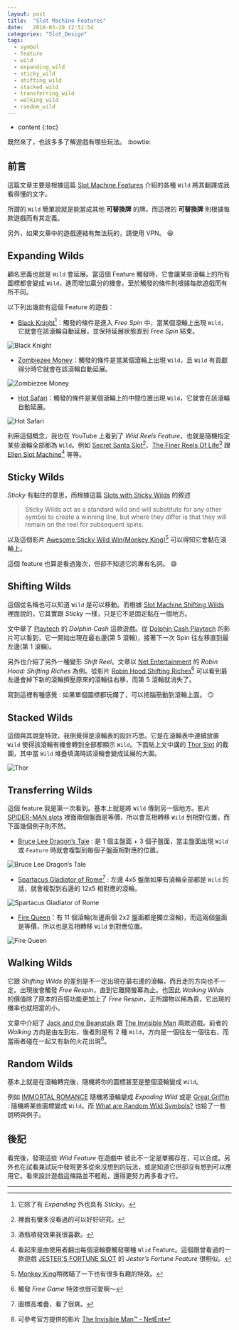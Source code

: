 ```yaml
---
layout: post
title:  "Slot Machine Features"
date:   2018-03-20 12:51:54
categories: "Slot_Design"
tags:
  - symbol
  - feature
  - wild
  - expanding_wild
  - sticky_wild
  - shifting_wild
  - stacked_wild
  - transferring_wild
  - walking_wild
  - random_wild
---
```


* content
{:toc}

既然來了，也該多多了解遊戲有哪些玩法。 :bowtie:

<!-- more -->

## 前言

這篇文章主要是根據這篇 [Slot Machine Features](http://www.vegasslotsonline.com/features/) 介紹的各種 `Wild` 將其翻譯成我看得懂的文字。

所謂的 `Wild` 簡單說就是能當成其他 **可替換牌** 的牌。而這裡的 **可替換牌** 則根據每款遊戲而有其定義。

另外，如果文章中的遊戲連結有無法玩的，請使用 VPN。 :laughing:

## Expanding Wilds

顧名思義也就是 `Wild` 會延展。當這個 Feature 觸發時，它會讓某些滾輪上的所有圖標都會變成 `Wild`，進而增加贏分的機會。至於觸發的條件則根據每款遊戲而有所不同。

以下列出幾款有這個 Feature 的遊戲：

+ [Black Knight](http://www.vegasslotsonline.com/wms/black-knight/)[^1]：觸發的條件是進入 *Free Spin* 中，當某個滾輪上出現 `Wild`，它就會在該滾輪自動延展，並保持延展狀態直到 *Free Spin* 結束。

![Black Knight](/files/wild_features/black_knight.PNG)

+ [Zombiezee Money](http://www.vegasslotsonline.com/rival-gaming/zombiezee-money/)：觸發的條件是當某個滾輪上出現 `Wild`，且 `Wild` 有貢獻得分時它就會在該滾輪自動延展。

![Zombiezee Money](/files/wild_features/zombiezee_money.PNG)

+ [Hot Safari](https://www.pragmaticplay.com/games/hot-safari/?lang=en&cur=usd)：觸發的條件是某個滾輪上的中間位置出現 `Wild`，它就會在該滾輪自動延展。

![Hot Safari](/files/wild_features/hot_safari.PNG)

利用這個概念，我也在 YouTube 上看到了 *Wild Reels Feature*，也就是隨機指定某些滾輪全部都為 `Wild`。例如 [Secret Santa Slot](https://www.youtube.com/watch?v=bGLrVztEg5Y)[^2]、[The Finer Reels Of Life](https://www.youtube.com/watch?v=1t-F6PqIay8)[^3] 跟 [Ellen Slot Machine](https://www.youtube.com/watch?v=NGOKjD6Y8vs)[^4] 等等。

## Sticky Wilds

*Sticky* 有黏住的意思，而根據這篇 [Slots with Sticky Wilds](http://www.vegasslotsonline.com/features/sticky-wilds/) 的敘述

> Sticky Wilds act as a standard wild and will substitute for any other symbol to create a winning line, but where they differ is that they will remain on the reel for subsequent spins.

以及這個影片 [Awesome Sticky Wild Win(Monkey King)](https://www.youtube.com/watch?v=ZFOSbPzexZA)[^5] 可以得知它會黏在滾輪上。

這個 feature 也算是看過幾次，但卻不知道它的專有名詞。 :sweat_smile:

## Shifting Wilds

這個從名稱也可以知道 `Wild` 是可以移動。而根據 [Slot Machine Shifting Wilds](http://www.vegasslotsonline.com/features/shifting-wilds/) 裡面說的，它其實跟 *Sticky* 一樣，只是它不是固定黏在一個地方。

文中舉了 [Playtech](https://www.playtech.com) 的 *Dolphin Cash* 這款遊戲。從 [Dolphin Cash Playtech](https://www.youtube.com/watch?v=8tZUJdJ9JCs#t=00m54s) 的影片可以看到，它一開始出現在最右邊(第 5 滾輪)，接著下一次 Spin 往左移直到最左邊(第 1 滾輪)。

另外也介紹了另外一種變形 *Shift Reel*。文章以 [Net Entertainment](https://www.netent.com/en) 的 *Robin Hood: Shifting Riches* 為例。從影片 [Robin Hood Shifting Riches](https://www.youtube.com/watch?v=jZoNZEtagsg)[^6] 可以看到最左邊會掉下新的滾輪擠壓原來的滾輪往右移，而第 5 滾輪就消失了。

寫到這裡有種感覺 : 如果單個圖標都玩爛了，可以把腦筋動到滾輪上面。 :smirk:

## Stacked Wilds

這個與其說是特效，我倒覺得是滾輪表的設計巧思。它是在滾輪表中連續放置 `Wild` 使得該滾輪有機會轉到全部都顯示 `Wild`。下面貼上文中講的 [Thor Slot](https://www.youtube.com/watch?v=dS5ErCM9F_s) 的截圖，其中當 `Wild` 堆疊填滿時該滾輪會變成延展的大圖。

![Thor](/files/wild_features/thor.PNG)

## Transferring Wilds

這個 feature 我是第一次看到。基本上就是將 `Wild` 傳到另一個地方。影片 [SPIDER-MAN slots](https://www.youtube.com/watch?v=q5qqeA2DC8g) 裡面兩個盤面是等價，所以會互相轉移 `Wild` 到相對位置，而下面幾個例子則不然。

+ [Bruce Lee Dragon’s Tale](http://www.vegasslotsonline.com/wms/bruce-lee-dragons-tale/) : 是 1 個主盤面 + 3 個子盤面，當主盤面出現 `Wild` 或 `Feature` 時就會複製到每個子盤面相對應的位置。

![Bruce Lee Dragon’s Tale](/files/wild_features/bruce_lee_dragons_tale.PNG)

+ [Spartacus Gladiator of Rome](http://www.vegasslotsonline.com/wms/spartacus-gladiator-of-rome/)[^7] : 左邊 4x5 盤面如果有滾輪全部都是 `Wild` 的話，就會複製到右邊的 12x5 相對應的滾輪。

![Spartacus Gladiator of Rome](/files/wild_features/spartacus_gladiator_of_rome.PNG)

+ [Fire Queen](http://www.vegasslotsonline.com/wms/fire-queen/)：有 11 個滾輪(左邊兩個 2x2 盤面都是獨立滾輪)，而這兩個盤面是等價，所以也是互相轉移 `Wild` 到對應位置。

![Fire Queen](/files/wild_features/fire_queen.PNG)

## Walking Wilds

它跟 *Shifting Wilds* 的差別是不一定出現在最右邊的滾輪，而且走的方向也不一定。出現後會觸發 *Free Respin*，直到它離開螢幕為止。也因此 *Walking Wilds* 的價值除了原本的百搭功能更加上了 *Free Respin*，正所謂物以稀為貴，它出現的機率也就相當的小。

文章中介紹了 [Jack and the Beanstalk](http://www.vegasslotsonline.com/netent/jack-and-the-beanstalk/) 跟 [The Invisible Man](https://www.netent.com/en/game/the-invisible-man/) 兩款遊戲。前者的 *Walking* 方向是由左到右，後者則是有 2 種 `Wild`，方向是一個往左一個往右，而當兩者碰在一起又有新的火花出現[^8]。

## Random Wilds

基本上就是在滾輪轉完後，隨機將你的圖標甚至是整個滾輪變成 `Wild`。

例如 [IMMORTAL ROMANCE](https://www.youtube.com/watch?v=OSLpLiA_lmI) 隨機將滾輪變成 *Expading Wild* 或是 [Great Griffin](http://www.vegasslotsonline.com/microgaming/great-griffin/) : 隨機將某些圖標變成 `Wild`。而 [What are Random Wild Symbols?](https://www.moneyslots.net/slots-articles/what-are-random-wild-symbols/) 也給了一些說明與例子。

## 後記

看完後，發現這些 *Wild Feature* 在遊戲中 彼此不一定是單獨存在，可以合成。另外也在試看兼試玩中發現更多從來沒想到的玩法，或是知道它但卻沒有想到可以應用它。看來設計遊戲這條路並不輕鬆，還得更努力再多看才行。

----

[^1]: 它除了有 *Expanding* 外也具有 *Sticky*。
[^2]: 裡面有蠻多沒看過的可以好好研究。
[^3]: 酒瓶噴發效果我很喜歡。
[^4]: 看起來是由使用者翻出每個滾輪要觸發哪種 `Wlid` Feature。這個跟曾看過的一款遊戲 [JESTER'S FORTUNE SLOT](https://www.youtube.com/watch?v=UEr2X8pI8_U#t=06m03s) 的 *Jester’s Fortune Feature* 很相似。
[^5]: [Monkey King](https://africanslots.com/monkey-king)稍微瞄了一下也有很多有趣的特效。
[^6]: 觸發 *Free Game* 特效也很可愛啊～
[^7]: 圖標高堆疊，看了很爽。
[^8]: 可參考官方提供的影片 [The Invisible Man™ - NetEnt](https://www.youtube.com/watch?v=534-QXrJPHQ)